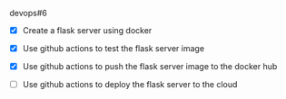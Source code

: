 devops#6

- [x] Create a flask server using docker
- [x] Use github actions to test the flask server image
- [x] Use github actions to push the flask server image to the docker hub
- [ ] Use github actions to deploy the flask server to the cloud

